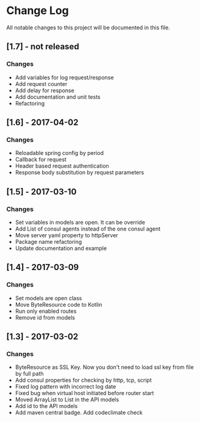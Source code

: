 # Change Log
All notable changes to this project will be documented in this file.

## [1.7] - not released
### Changes
- Add variables for log request/response
- Add request counter
- Add delay for response
- Add documentation and unit tests
- Refactoring

## [1.6] - 2017-04-02
### Changes
- Reloadable spring config by period
- Callback for request
- Header based request authentication
- Response body substitution by request parameters

## [1.5] - 2017-03-10
### Changes
- Set variables in models are open. It can be override
- Add List of consul agents instead of the one consul agent
- Move server yaml property to httpServer
- Package name refactoring
- Update documentation and example

## [1.4] - 2017-03-09
### Changes
- Set models are open class
- Move ByteResource code to Kotlin
- Run only enabled routes
- Remove id from models

## [1.3] - 2017-03-02
### Changes
- ByteResource as SSL Key. Now you don't need to load ssl key from file by full path
- Add consul properties for checking by http, tcp, script
- Fixed log pattern with incorrect log date
- Fixed bug when virtual host initiated before router start
- Moved ArrayList to List in the API models
- Add id to the API models
- Add maven central badge. Add codeclimate check

